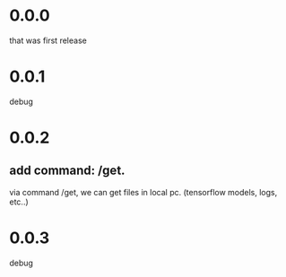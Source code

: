 # 0.0.0
that was first release
# 0.0.1
debug
# 0.0.2
## add command: /get.  
via command /get, we can get files in local pc. (tensorflow models, logs, etc..)
# 0.0.3
debug